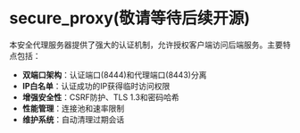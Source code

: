 # secure_proxy(敬请等待后续开源)
本安全代理服务器提供了强大的认证机制，允许授权客户端访问后端服务。主要特点包括：

- **双端口架构**：认证端口(8444)和代理端口(8443)分离
- **IP白名单**：认证成功的IP获得临时访问权限
- **增强安全性**：CSRF防护、TLS 1.3和密码哈希
- **性能管理**：连接池和速率限制
- **维护系统**：自动清理过期会话

